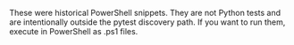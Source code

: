 ﻿These were historical PowerShell snippets. They are not Python tests and
are intentionally outside the pytest discovery path. If you want to run them,
execute in PowerShell as .ps1 files.

